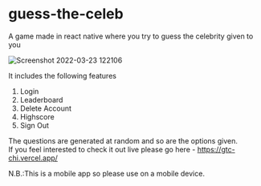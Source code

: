 # guess-the-celeb
A game made in react native where you try to guess the celebrity given to you 

![Screenshot 2022-03-23 122106](https://user-images.githubusercontent.com/87254931/160412568-5ee9efe0-6231-4b0d-b873-ef1d45ab838b.png)

It includes the following features
  1. Login
  2. Leaderboard
  3. Delete Account
  4. Highscore 
  5. Sign Out
  
The questions are generated at random and so are the options given.<br/>
If you feel interested to check it out live please go here - https://gtc-chi.vercel.app/ <br/>


N.B.:This is a mobile app so please use on a mobile device.


